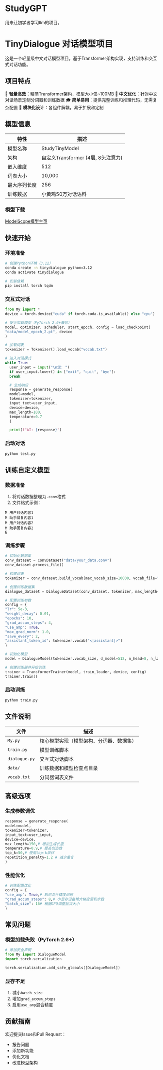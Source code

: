 # StudyGPT
用来让初学者学习llm的项目。
# TinyDialogue 对话模型项目

这是一个轻量级中文对话模型项目，基于Transformer架构实现，支持训练和交互式对话功能。

## 项目特点

🚀 **轻量高效**：精简Transformer架构，模型大小仅~100MB
💬 **中文优化**：针对中文对话场景定制分词器和训练数据
🎓 **简单易用**：提供完整训练和推理代码，无需复杂配置
🔧 **模块化设计**：各组件解耦，易于扩展和定制

## 模型信息

| 特性 | 描述 |
|------|------|
| 模型名称 | StudyTinyModel |
| 架构 | 自定义Transformer (4层, 8头注意力) |
| 嵌入维度 | 512 |
| 词表大小 | 10,000 |
| 最大序列长度 | 256 |
| 训练数据 | 小黄鸡50万对话语料 |

### 模型下载
[ModelScope模型主页](https://www.modelscope.cn/models/fenuolian/StudyTinyModel/summary)

## 快速开始

### 环境准备

```bash
# 创建Python环境（3.12）
conda create -n tinydialogue python=3.12
conda activate tinydialogue

# 安装依赖
pip install torch tqdm
```

### 交互式对话

```python
from My import *
device = torch.device("cuda" if torch.cuda.is_available() else "cpu")

# 安全加载模型（PyTorch 2.6+兼容）
model, optimizer, scheduler, start_epoch, config = load_checkpoint(
"data/model_epoch_2.pt", device
)

# 加载词表
tokenizer = Tokenizer().load_vocab("vocab.txt")

# 进入对话模式
while True:
  user_input = input("\n您: ")
  if user_input.lower() in ["exit", "quit", "bye"]:
  break

  # 生成响应
  response = generate_response(
  model=model,
  tokenizer=tokenizer,
  input_text=user_input,
  device=device,
  max_length=100,
  temperature=0.7
  )

  print(f"AI: {response}")
```

### 启动对话
```bash
python test.py
```

## 训练自定义模型

### 数据准备
1. 将对话数据整理为`.conv`格式
2. 文件格式示例：
```
M 用户对话内容1
M 助手回复内容1
M 用户对话内容2
M 助手回复内容2
E
```

### 训练步骤
```python
# 初始化数据集
conv_dataset = ConvDataset("data/your_data.conv")
conv_dataset.process_file()

# 构建词表
tokenizer = conv_dataset.build_vocab(max_vocab_size=10000, vocab_file="vocab.txt")

# 创建训练数据集
dialogue_dataset = DialogueDataset(conv_dataset, tokenizer, max_length=256)

# 配置训练参数
config = {
"lr": 5e-3,
"weight_decay": 0.01,
"epochs": 10,
"grad_accum_steps": 4,
"use_amp": True,
"max_grad_norm": 1.0,
"save_every": 2,
"assistant_token_id": tokenizer.vocab["<|assistant|>"]
}

# 初始化模型
model = DialogueModel(tokenizer.vocab_size, d_model=512, n_head=8, n_layers=4)

# 创建训练器并开始训练
trainer = TransformerTrainer(model, train_loader, device, config)
trainer.train()
```

### 启动训练
```bash
python train.py
```

## 文件说明

| 文件 | 描述 |
|------|------|
| `My.py` | 核心模型实现（模型架构、分词器、数据集） |
| `train.py` | 模型训练脚本 |
| `dialogue.py` | 交互式对话脚本 |
| `data/` | 训练数据和模型检查点目录 |
| `vocab.txt` | 分词器词表文件 |

## 高级选项

### 生成参数调优
```python
response = generate_response(
model=model,
tokenizer=tokenizer,
input_text=user_input,
device=device,
max_length=150,# 增加生成长度
temperature=0.9,# 提高创造性
top_k=50,# 使用top-k采样
repetition_penalty=1.2 # 减少重复
)
```

### 性能优化
```python
# 训练配置优化
config = {
"use_amp": True,# 启用混合精度训练
"grad_accum_steps": 8,# 小显存设备增大梯度累积步数
"batch_size": 16# 根据GPU调整批次大小
}
```

## 常见问题

### 模型加载失败（PyTorch 2.6+）
```python
# 添加安全声明
from My import DialogueModel
import torch.serialization

torch.serialization.add_safe_globals([DialogueModel])
```

### 显存不足
1. 减小`batch_size`
2. 增加`grad_accum_steps`
3. 启用`use_amp`混合精度

## 贡献指南

欢迎提交Issue和Pull Request：
- 报告问题
- 添加新功能
- 优化文档
- 改进模型架构
